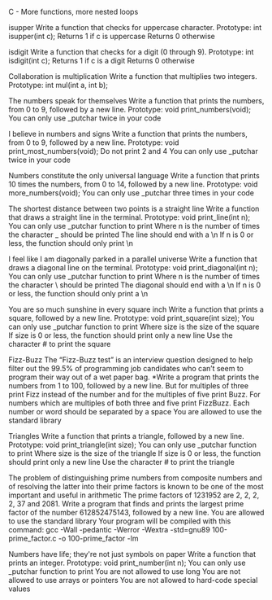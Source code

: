 C - More functions, more nested loops

isupper Write a function that checks for uppercase character. Prototype: int isupper(int c); Returns 1 if c is uppercase Returns 0 otherwise

isdigit Write a function that checks for a digit (0 through 9). Prototype: int isdigit(int c); Returns 1 if c is a digit Returns 0 otherwise

Collaboration is multiplication Write a function that multiplies two integers. Prototype: int mul(int a, int b);

The numbers speak for themselves Write a function that prints the numbers, from 0 to 9, followed by a new line. Prototype: void print_numbers(void); You can only use _putchar twice in your code

I believe in numbers and signs Write a function that prints the numbers, from 0 to 9, followed by a new line. Prototype: void print_most_numbers(void); Do not print 2 and 4 You can only use _putchar twice in your code

Numbers constitute the only universal language Write a function that prints 10 times the numbers, from 0 to 14, followed by a new line. Prototype: void more_numbers(void); You can only use _putchar three times in your code

The shortest distance between two points is a straight line Write a function that draws a straight line in the terminal. Prototype: void print_line(int n); You can only use _putchar function to print Where n is the number of times the character _ should be printed The line should end with a \n If n is 0 or less, the function should only print \n

I feel like I am diagonally parked in a parallel universe Write a function that draws a diagonal line on the terminal. Prototype: void print_diagonal(int n); You can only use _putchar function to print Where n is the number of times the character \ should be printed The diagonal should end with a \n If n is 0 or less, the function should only print a \n

You are so much sunshine in every square inch Write a function that prints a square, followed by a new line. Prototype: void print_square(int size); You can only use _putchar function to print Where size is the size of the square If size is 0 or less, the function should print only a new line Use the character # to print the square

Fizz-Buzz The “Fizz-Buzz test” is an interview question designed to help filter out the 99.5% of programming job candidates who can’t seem to program their way out of a wet paper bag. *Write a program that prints the numbers from 1 to 100, followed by a new line. But for multiples of three print Fizz instead of the number and for the multiples of five print Buzz. For numbers which are multiples of both three and five print FizzBuzz. Each number or word should be separated by a space You are allowed to use the standard library

Triangles Write a function that prints a triangle, followed by a new line. Prototype: void print_triangle(int size); You can only use _putchar function to print Where size is the size of the triangle If size is 0 or less, the function should print only a new line Use the character # to print the triangle

The problem of distinguishing prime numbers from composite numbers and of resolving the latter into their prime factors is known to be one of the most important and useful in arithmetic The prime factors of 1231952 are 2, 2, 2, 2, 37 and 2081. Write a program that finds and prints the largest prime factor of the number 612852475143, followed by a new line. You are allowed to use the standard library Your program will be compiled with this command: gcc -Wall -pedantic -Werror -Wextra -std=gnu89 100-prime_factor.c -o 100-prime_factor -lm

Numbers have life; they're not just symbols on paper Write a function that prints an integer. Prototype: void print_number(int n); You can only use _putchar function to print You are not allowed to use long You are not allowed to use arrays or pointers You are not allowed to hard-code special values
